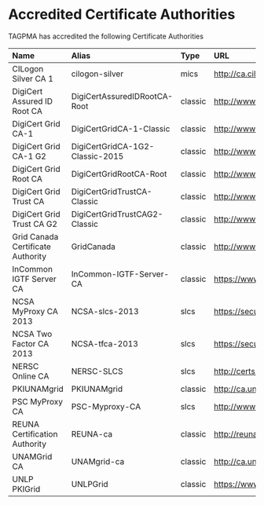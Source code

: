 # Accredited Certificate Authorities

TAGPMA has accredited the following Certificate Authorities

| **Name**            | **Alias**              | **Type** | **URL**                        |
| :------------------ | :--------------------- | :------- | :----------------------------- |
| CILogon Silver CA 1 | cilogon-silver         | mics     | http://ca.cilogon.org/         |
| DigiCert Assured ID Root CA |  DigiCertAssuredIDRootCA-Root | classic | http://www.digicert-grid.com/ |
| DigiCert Grid CA-1        | DigiCertGridCA-1-Classic        | classic | http://www.digicert-grid.com/ |
| DigiCert Grid CA-1 G2     | DigiCertGridCA-1G2-Classic-2015 | classic | http://www.digicert-grid.com/ |
| DigiCert Grid Root CA     | DigiCertGridRootCA-Root         | classic | http://www.digicert-grid.com/ |
| DigiCert Grid Trust CA    | DigiCertGridTrustCA-Classic     | classic | http://www.digiCert-grid.com/ |
| DigiCert Grid Trust CA G2 | DigiCertGridTrustCAG2-Classic   | classic | http://www.digiCert-grid.com/ |
| Grid Canada Certificate Authority | GridCanada              | classic | http://www.gridcanada.ca/ca |
| InCommon IGTF Server CA           | InCommon-IGTF-Server-CA | classic | https://www.incommon.org/cert/ |
| NCSA MyProxy CA 2013              | NCSA-slcs-2013          | slcs    | https://security.ncsa.uiuc.edu/CA/ |
| NCSA Two Factor CA 2013           | NCSA-tfca-2013          | slcs    | https://security.ncsa.illinois.edu/CA/ |
| NERSC Online CA                   | NERSC-SLCS              | slcs    | http://certs.nersc.gov/ |
| PKIUNAMgrid                       | PKIUNAMgrid             | classic | http://ca.unamgrid.unam.mx/ |
| PSC MyProxy CA                    | PSC-Myproxy-CA          | slcs    | http://www.psc.edu/ca/ |
| REUNA Certification Authority     | REUNA-ca                | classic | http://reuna-ca.reuna.cl/ |
| UNAMGrid CA                       | UNAMgrid-ca             | classic | http://ca.unamgrid.unam.mx/ |
| UNLP PKIGrid                      | UNLPGrid                | classic | https://www.pkigrid.unlp.edu.ar/ |


